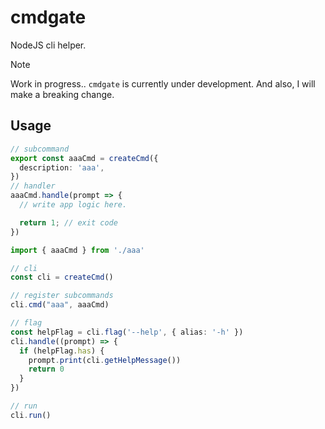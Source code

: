 # cmdgate
NodeJS cli helper.

> [!Note]
> Work in progress.. `cmdgate` is currently under development.
> And also, I will make a breaking change.

## Usage
```ts
// subcommand
export const aaaCmd = createCmd({
  description: 'aaa',
})
// handler
aaaCmd.handle(prompt => {
  // write app logic here.

  return 1; // exit code
})
```

```ts
import { aaaCmd } from './aaa'

// cli
const cli = createCmd()

// register subcommands
cli.cmd("aaa", aaaCmd)

// flag
const helpFlag = cli.flag('--help', { alias: '-h' })
cli.handle((prompt) => {
  if (helpFlag.has) {
    prompt.print(cli.getHelpMessage())
    return 0
  }
})

// run
cli.run()
```
